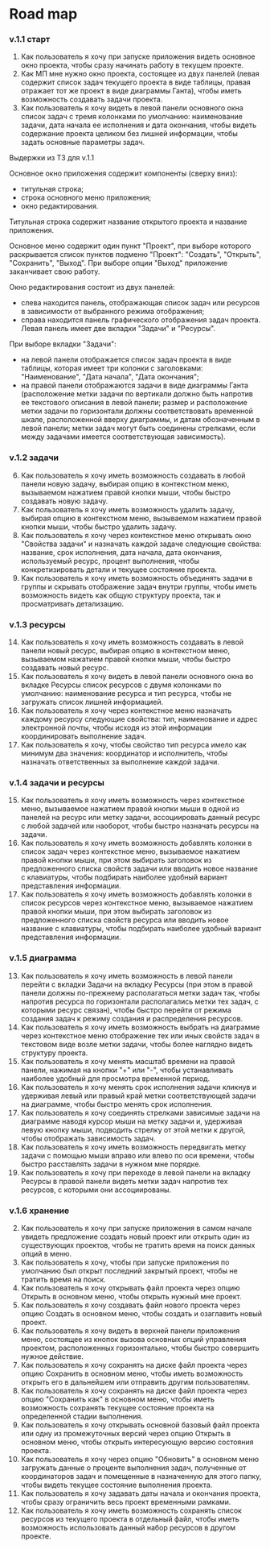 Road map
=====================

### v.1.1 старт

1. Как пользователь я хочу при запуске приложения видеть основное окно проекта, чтобы сразу начинать работу в текущем проекте.
2. Как МП 
мне нужно окно проекта, состоящее из двух панелей (левая содержит список задач текущего проекта в виде таблицы, правая отражает тот же проект в виде диаграммы Ганта), 
чтобы иметь возможность создавать задачи проекта.
4. Как пользователь я хочу видеть в левой панели основного окна список задач с тремя колонками по умолчанию: наименование задачи, дата начала ее исполнения и дата окончания, чтобы видеть содержание проекта целиком без лишней информации,
чтобы задать основные параметры задач.

Выдержки из ТЗ для v.1.1

 Основное окно приложения содержит компоненты (сверху вниз):
- титульная строка;
- строка основного меню приложения;
- окно редактирования.

Титульная строка содержит название открытого проекта и название приложения.

Основное меню содержит один пункт "Проект", при выборе которого раскрывается список пунктов подменю "Проект":
"Создать", "Открыть", "Сохранить", "Выход".
При выборе опции "Выход" приложение заканчивает свою работу.

Окно редактирования состоит из двух панелей:
- слева находится панель, отображающая список задач или ресурсов в зависимости от выбранного режима отображения;
- справа находится панель графического отображения задач проекта.
Левая панель имеет две вкладки "Задачи" и "Ресурсы".

При выборе вкладки "Задачи":
- на левой панели отображается список задач проекта в виде таблицы, которая имеет три колонки с 
заголовками: "Наименование", "Дата начала", "Дата окончания";
- на правой панели отображаются задачи в виде диаграммы Ганта (расположение метки задачи по вертикали должно быть
напротив ее текстового описания в левой панели; размер и расположение метки задачи по горизонтали должны соответствовать 
временной шкале, расположенной вверху диаграммы, и датам обозначенным в левой панели; метки задач могут быть соединены 
стрелками, если между задачами имеется соответствующая зависимость).

### v.1.2 задачи

6. Как пользователь я хочу иметь возможность создавать в любой панели новую задачу, выбирая опцию в контекстном 
меню, вызываемом нажатием правой кнопки мыши, чтобы быстро создавать новую задачу.
31. Как пользователь я хочу иметь возможность удалить задачу, выбирая опцию в контекстном 
меню, вызываемом нажатием правой кнопки мыши, чтобы быстро удалить задачу.
18. Как пользователь я хочу через контекстное меню открывать окно "Свойства задачи" и назначать каждой задаче следующие свойства: название, срок исполнения,
дата начала, дата окончания, используемый ресурс, процент выполнения, чтобы конкретизировать детали и текущее состояние проекта.
10. Как пользователь я хочу иметь возможность объединять задачи в группы и скрывать отображение задач внутри группы,
чтобы иметь возможность видеть как общую структуру проекта, так и просматривать детализацию.


### v.1.3 ресурсы

14. Как пользователь я хочу иметь возможность создавать в левой панели новый ресурс, выбирая опцию в контекстном 
меню, вызываемом нажатием правой кнопки мыши, чтобы быстро создавать новый ресурс.
16. Как пользователь я хочу видеть в левой панели основного окна во вкладке Ресурсы список ресурсов с двумя колонками по умолчанию: 
наименование ресурса и тип ресурса, чтобы не загружать список лишней информацией.
22. Как пользователь я хочу через контекстное меню назначать каждому ресурсу следующие свойства: тип, наименование и адрес
электронной почты, чтобы исходя из этой информации координировать выполнение задач.
23. Как пользователь я хочу, чтобы свойство тип ресурса имело как минимум два значения: координатор и исполнитель, чтобы назначать
ответственных за выполнение каждой задачи.

### v.1.4 задачи и ресурсы

15. Как пользователь я хочу иметь возможность через контекстное меню, вызываемое нажатием правой кнопки мыши в одной из панелей
на ресурс или метку задачи, ассоциировать данный ресурс с любой задачей или наоборот, чтобы быстро назначать ресурсы на задачи.
5. Как пользователь я хочу иметь возможность добавлять колонки в список задач через контекстное меню, вызываемое нажатием
правой кнопки мыши, при этом выбирать заголовок из предложенного списка свойств задачи или вводить новое название с клавиатуры,
чтобы подбирать наиболее удобный вариант представления информации.
17. Как пользователь я хочу иметь возможность добавлять колонки в список ресурсов через контекстное меню, вызываемое нажатием
правой кнопки мыши, при этом выбирать заголовок из предложенного списка свойств ресурса или вводить новое название с клавиатуры,
чтобы подбирать наиболее удобный вариант представления информации. 

### v.1.5 диаграмма

13. Как пользователь я хочу иметь возможность в левой панели перейти с вкладки Задачи на вкладку Ресурсы (при этом в правой 
панели должны по-прежнему располагаться метки задач так, чтобы напротив ресурса по горизонтали располагались метки тех задач, с которыми
ресурс связан), чтобы быстро перейти от режима создания задач к режиму создания и распределения ресурсов.
19. Как пользователь я хочу иметь возможность выбрать на диаграмме через контекстное меню отображение тех или иных свойств задач
в текстовом виде возле метки задачи, чтобы более наглядно видеть структуру проекта.
12. Как пользователь я хочу менять масштаб времени на правой панели, нажимая на кнопки "+" или "-", чтобы устанавливать
наиболее удобный для просмотра временной период.
7. Как пользователь я хочу менять срок исполнения задачи кликнув и удерживая левый или правый край метки соответствующей
задачи на диаграмме, чтобы быстро менять срок исполнения.
9. Как пользователь я хочу соединять стрелками зависимые задачи на диаграмме наводя курсор мыши на  метку задачи и, 
удерживая левую кнопку мыши, подводить стрелку от этой метки к другой, чтобы отображать зависимость задач.
8. Как пользователь я хочу иметь возможность передвигать метку задачи с помощью мыши вправо или влево по оси времени,
чтобы быстро расставлять задачи в нужном мне порядке.
25. Как пользователь я хочу при переходе в левой панели на вкладку Ресурсы в правой панели видеть метки задач напротив тех ресурсов, 
с которыми они ассоциированы.

### v.1.6 хранение

2. Как пользователь я хочу при запуске приложения в самом начале увидеть предложение создать новый проект или открыть один из существующих проектов, чтобы не тратить время на поиск данных опций в меню.
3. Как пользователь я хочу, чтобы при запуске приложения по умолчанию был открыт последний закрытый проект, чтобы
не тратить время на поиск.
26. Как пользователь я хочу открывать файл проекта через опцию Открыть в основном меню, чтобы открыть нужный мне проект.
27. Как пользователь я хочу создавать файл нового проекта через опцию Создать в основном меню, чтобы создать и озаглавить новый проект.
28. Как пользователь я хочу видеть в верхней панели приложения меню, состоящее из кнопок вызова основных опций управления проектом,
расположенных горизонтально, чтобы быстро совершить нужное действие.
11. Как пользователь я хочу сохранять на диске файл проекта через опцию Сохранить в основном меню, чтобы иметь возможность 
открыть его в дальнейшем или отправить другим пользователям.
20. Как пользователь я хочу сохранять на диске файл проекта через опцию "Сохранить как" в основном меню, чтобы иметь возможность
сохранять текущее состояние проекта на определенной стадии выполнения.
21. Как пользователь я хочу открывать основной базовый файл проекта или одну из промежуточных версий через опцию Открыть в основном
меню, чтобы открыть интересующую версию состояния проекта.
24. Как пользователь я хочу через опцию "Обновить" в основном меню загружать данные о проценте выполнения задач, полученные от
координаторов задач и помещенные в назначенную для этого папку, чтобы видеть текущее состояние выполнения проекта.
30. Как пользователь я хочу задавать даты начала и окончания проекта, чтобы сразу ограничить весь проект временными рамками.
29. Как пользователь я хочу иметь возможность сохранять список ресурсов из текущего проекта в отдельный файл, чтобы иметь возможность использовать данный набор ресурсов в другом проекте.

